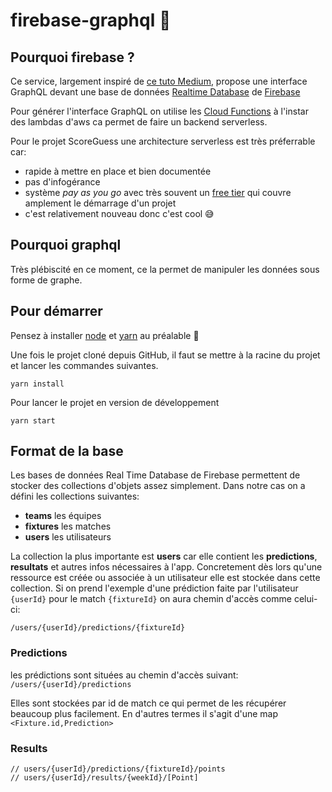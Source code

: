 # firebase-graphql 🚀

## Pourquoi firebase ?
Ce service, largement inspiré de [ce tuto Medium](https://medium.com/@lukepighetti/yes-you-can-query-firebase-with-graphql-e79a45990f22), propose une interface GraphQL devant une base de données [Realtime Database](https://firebase.google.com/docs/storage/admin/start) de [Firebase](https://console.firebase.google.com/) 

Pour générer l'interface GraphQL on utilise les [Cloud Functions](https://firebase.google.com/docs/functions) à l'instar des lambdas d'aws ca permet de faire un backend serverless. 

Pour le projet ScoreGuess une architecture serverless est très préferrable car:
- rapide à mettre en place et bien documentée
- pas d'infogérance 
- système *pay as you go* avec très souvent un [free tier](https://firebase.google.com/pricing) qui couvre amplement le démarrage d'un projet 
- c'est relativement nouveau donc c'est cool 😅

## Pourquoi graphql
Très plébiscité en ce moment, ce la permet de manipuler les données sous forme de graphe. 

## Pour démarrer
Pensez à installer [node](https://nodejs.org/en/download/) et [yarn](https://yarnpkg.com/) au préalable 🤗

Une fois le projet cloné depuis GitHub, il faut se mettre à la racine du projet et lancer les commandes suivantes.
```
yarn install
```

Pour lancer le projet en version de développement
```
yarn start
```

## Format de la base

Les bases de données Real Time Database de Firebase permettent de stocker des collections d'objets assez simplement. 
Dans notre cas on a défini les collections suivantes:
- **teams** les équipes
- **fixtures** les matches
- **users** les utilisateurs

La collection la plus importante est **users** car elle contient les **predictions**, **resultats** et autres infos
nécessaires à l'app.
Concretement dès lors qu'une ressource est créée ou associée à un utilisateur elle est stockée dans cette collection.
Si on prend l'exemple d'une prédiction faite par l'utilisateur `{userId}` pour le match `{fixtureId}`
 on aura chemin d'accès comme celui-ci:
 
```
/users/{userId}/predictions/{fixtureId}
```
### Predictions
les prédictions sont situées au chemin d'accès suivant: `/users/{userId}/predictions`

Elles sont stockées par id de match ce qui permet de les récupérer beaucoup plus facilement. 
En d'autres termes il s'agit d'une map `<Fixture.id,Prediction>`

### Results
```
// users/{userId}/predictions/{fixtureId}/points
// users/{userId}/results/{weekId}/[Point]
```


